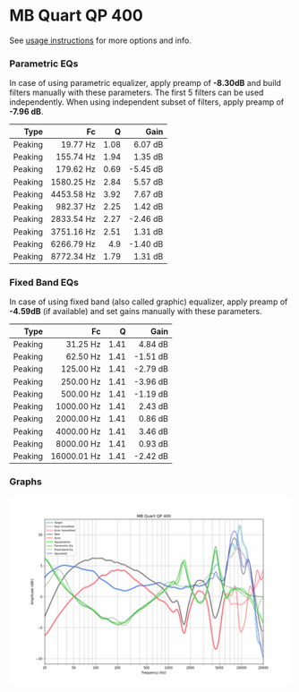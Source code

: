 # MB Quart QP 400
See [usage instructions](https://github.com/jaakkopasanen/AutoEq#usage) for more options and info.

### Parametric EQs
In case of using parametric equalizer, apply preamp of **-8.30dB** and build filters manually
with these parameters. The first 5 filters can be used independently.
When using independent subset of filters, apply preamp of **-7.96 dB**.

| Type    | Fc         |    Q | Gain     |
|--------:|-----------:|-----:|---------:|
| Peaking | 19.77 Hz   | 1.08 | 6.07 dB  |
| Peaking | 155.74 Hz  | 1.94 | 1.35 dB  |
| Peaking | 179.62 Hz  | 0.69 | -5.45 dB |
| Peaking | 1580.25 Hz | 2.84 | 5.57 dB  |
| Peaking | 4453.58 Hz | 3.92 | 7.67 dB  |
| Peaking | 982.37 Hz  | 2.25 | 1.42 dB  |
| Peaking | 2833.54 Hz | 2.27 | -2.46 dB |
| Peaking | 3751.16 Hz | 2.51 | 1.31 dB  |
| Peaking | 6266.79 Hz | 4.9  | -1.40 dB |
| Peaking | 8772.34 Hz | 1.79 | 1.31 dB  |

### Fixed Band EQs
In case of using fixed band (also called graphic) equalizer, apply preamp of **-4.59dB**
(if available) and set gains manually with these parameters.

| Type    | Fc          |    Q | Gain     |
|--------:|------------:|-----:|---------:|
| Peaking | 31.25 Hz    | 1.41 | 4.84 dB  |
| Peaking | 62.50 Hz    | 1.41 | -1.51 dB |
| Peaking | 125.00 Hz   | 1.41 | -2.79 dB |
| Peaking | 250.00 Hz   | 1.41 | -3.96 dB |
| Peaking | 500.00 Hz   | 1.41 | -1.19 dB |
| Peaking | 1000.00 Hz  | 1.41 | 2.43 dB  |
| Peaking | 2000.00 Hz  | 1.41 | 0.86 dB  |
| Peaking | 4000.00 Hz  | 1.41 | 3.46 dB  |
| Peaking | 8000.00 Hz  | 1.41 | 0.93 dB  |
| Peaking | 16000.01 Hz | 1.41 | -2.42 dB |

### Graphs
![](./MB%20Quart%20QP%20400.png)